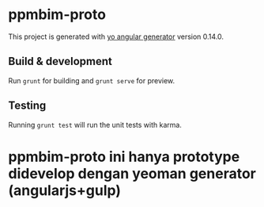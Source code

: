 # ppmbim-proto

This project is generated with [yo angular generator](https://github.com/yeoman/generator-angular)
version 0.14.0.

## Build & development

Run `grunt` for building and `grunt serve` for preview.

## Testing

Running `grunt test` will run the unit tests with karma.
# ppmbim-proto ini hanya prototype didevelop dengan yeoman generator (angularjs+gulp) 
